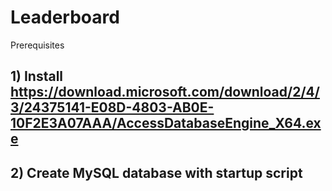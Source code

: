 # Leaderboard
Prerequisites

## 1) Install https://download.microsoft.com/download/2/4/3/24375141-E08D-4803-AB0E-10F2E3A07AAA/AccessDatabaseEngine_X64.exe

## 2) Create MySQL database with startup script
